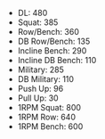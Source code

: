 * DL: 480
*  Squat: 385
*  Row/Bench: 360
*  DB Row/Bench: 135
*  Incline Bench: 290
*  Incline DB Bench: 110
*  Military: 285
*  DB Military: 110
*  Push Up: 96
*  Pull Up: 30
*  1RPM Squat: 800
*  1RPM Row: 640
*  1RPM Bench: 600
